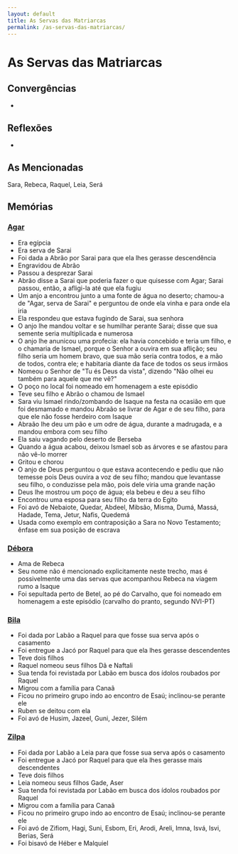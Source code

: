 ```yaml
---
layout: default
title: As Servas das Matriarcas
permalink: /as-servas-das-matriarcas/
---
```


# As Servas das Matriarcas 


## Convergências
-

## Reflexões
-

## As Mencionadas

Sara, Rebeca, Raquel, Leia, Será


## Memórias

### [Agar](../agar)

- Era egípcia
- Era serva de Sarai
- Foi dada a Abrão por Sarai para que ela lhes gerasse descendência
- Engravidou de Abrão
- Passou a desprezar Sarai
- Abrão disse a Sarai que poderia fazer o que quisesse com Agar; Sarai passou, então, a afligi-la até que ela fugiu
- Um anjo a encontrou junto a uma fonte de água no deserto; chamou-a de "Agar, serva de Sarai" e perguntou de onde ela vinha e para onde ela iria
- Ela respondeu que estava fugindo de Sarai, sua senhora
- O anjo lhe mandou voltar e se humilhar perante Sarai; disse que sua semente seria multiplicada e numerosa
- O anjo lhe anunicou uma profecia: ela havia concebido e teria um filho, e o chamaria de Ismael, porque o Senhor a ouvira em sua aflição; seu filho seria um homem bravo, que sua mão seria contra todos, e a mão de todos, contra ele; e habitaria diante da face de todos os seus irmãos
- Nomeou o Senhor de "Tu és Deus da vista", dizendo "Não olhei eu também para aquele que me vê?"
- O poço no local foi nomeado em homenagem a este episódio
- Teve seu filho e Abrão o chamou de Ismael
- Sara viu Ismael rindo/zombando de Isaque na festa na ocasião em que foi desmamado e mandou Abraão se livrar de Agar e de seu filho, para que ele não fosse herdeiro com Isaque
- Abraão lhe deu um pão e um odre de água, durante a madrugada, e a mandou embora com seu filho
- Ela saiu vagando pelo deserto de Berseba
- Quando a água acabou, deixou Ismael sob as árvores e se afastou para não vê-lo morrer
- Gritou e chorou
- O anjo de Deus perguntou o que estava acontecendo e pediu que não temesse pois Deus ouvira a voz de seu filho; mandou que levantasse seu filho, o conduzisse pela mão, pois dele viria uma grande nação
- Deus lhe mostrou um poço de água; ela bebeu e deu a seu filho
- Encontrou uma esposa para seu filho da terra do Egito 
- Foi avó de Nebaiote, Quedar, Abdeel, Mibsão, Misma, Dumá, Massá, Hadade, Tema, Jetur, Nafis, Quedemá
- Usada como exemplo em contraposição a Sara no Novo Testamento; ênfase em sua posição de escrava

### [Débora](../debora)

- Ama de Rebeca
- Seu nome não é mencionado explicitamente neste trecho, mas é possivelmente uma das servas que acompanhou Rebeca na viagem rumo a Isaque
- Foi sepultada perto de Betel, ao pé do Carvalho, que foi nomeado em homenagem a este episódio (carvalho do pranto, segundo NVI-PT)


### [Bila](../bila)

- Foi dada por Labão a Raquel para que fosse sua serva após o casamento
- Foi entregue a Jacó por Raquel para que ela lhes gerasse descendentes
- Teve dois filhos
- Raquel nomeou seus filhos Dã e Naftali
- Sua tenda foi revistada por Labão em busca dos ídolos roubados por Raquel
- Migrou com a família para Canaã
- Ficou no primeiro grupo indo ao encontro de Esaú; inclinou-se perante ele
- Ruben se deitou com ela
- Foi avó de Husim, Jazeel, Guni, Jezer, Silém


### [Zilpa](../zilpa)

- Foi dada por Labão a Leia para que fosse sua serva após o casamento
- Foi entregue a Jacó por Raquel para que ela lhes gerasse mais descendentes
- Teve dois filhos
- Leia nomeou seus filhos Gade, Aser
- Sua tenda foi revistada por Labão em busca dos ídolos roubados por Raquel
- Migrou com a família para Canaã
- Ficou no primeiro grupo indo ao encontro de Esaú; inclinou-se perante ele
- Foi avó de Zifiom, Hagi, Suni, Esbom, Eri, Arodi, Areli, Imna, Isvá, Isvi, Berias, Será
- Foi bisavó de Héber e Malquiel
